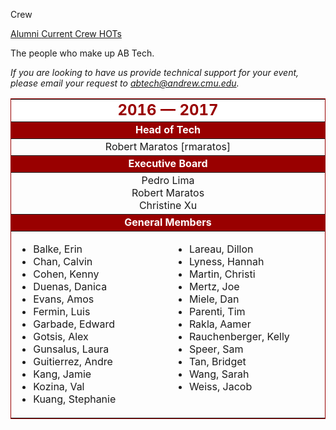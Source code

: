 Crew
<div class = "title-header">
  <p class="text-justify"> 
  <a href="/alumni"> Alumni </a> 
   <a href="/crew" class="current"> Current Crew </a>
    <a href="/hots"> HOTs </a> 
  </p>
</div>

The people who make up AB Tech.


<em>If you are looking to have us provide technical support for your
  event, please email your request to <a
      href="&#109;&#x61;&#x69;&#x6c;&#116;&#111;&#x3a;&#x61;&#98;&#116;&#x65;&#99;&#104;&#x40;&#x61;&#x6e;&#100;&#x72;&#101;&#x77;&#46;&#x63;&#109;&#x75;&#x2e;&#101;&#100;&#117;">
    &#x61;&#98;&#116;&#x65;&#99;&#104;&#x40;&#x61;&#x6e;&#100;&#x72;&#101;&#x77;&#46;&#x63;&#109;&#x75;&#x2e;&#101;&#100;&#117;</a>.</em>

<table border="1" rules="rows" cellpadding="4" bordercolor="#990000">
  <tr>
    <td colspan="2" align="center" bgcolor="#FFFFFF" width="500"><FONT
        color="#990000" size="5"><b>2016 &mdash; 2017</b></FONT></td>
  </tr>

  <tr>
    <td colspan="2" align="center" bgcolor="#990000" width="500"><FONT
        color="#FFFFFF"><b>Head of Tech</b></FONT></td>
  </tr>

  <tr>
    <td colspan="2" align="center">Robert Maratos [rmaratos]</td>
  </tr>

  <tr>
    <td colspan="2" align="center" bgcolor="#990000" width="500"><FONT
        color="#FFFFFF"><b>Executive Board</b></FONT></td>
  </tr>

  <tr>
    <td colspan="2" align="center">
      Pedro Lima<br>
      Robert Maratos<br>
      Christine Xu<br>
    </td>
  </tr>

  <tr>
    <td colspan="2" align="center" bgcolor="#990000" width="500"><FONT
        color="#FFFFFF"><b>General Members</b></FONT></td>
  </tr>

  <tr>
    <td width="230" valign="top">
      <ul>
        <li>Balke, Erin
        <li>Chan, Calvin
        <li>Cohen, Kenny
        <li>Duenas, Danica
        <li>Evans, Amos
        <li>Fermin, Luis
        <li>Garbade, Edward
        <li>Gotsis, Alex
        <li>Gunsalus, Laura
        <li>Guitierrez, Andre
        <li>Kang, Jamie
        <li>Kozina, Val
        <li>Kuang, Stephanie
      </ul>
    </td>
    <td width="230" valign="top">
      <ul>
        <li>Lareau, Dillon
        <li>Lyness, Hannah
        <li>Martin, Christi
        <li>Mertz, Joe
        <li>Miele, Dan
        <li>Parenti, Tim
        <li>Rakla, Aamer
        <li>Rauchenberger, Kelly
        <li>Speer, Sam
        <li>Tan, Bridget
        <li>Wang, Sarah
        <li>Weiss, Jacob
      </ul>
    </td>
  </tr>
</table>

